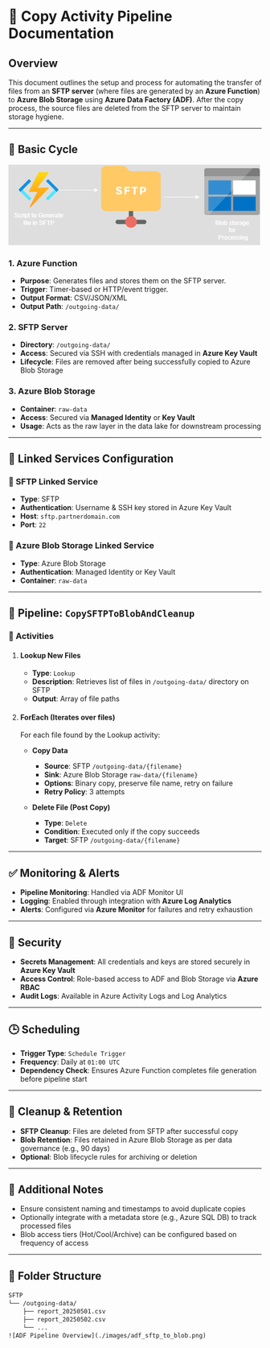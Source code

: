 # 📄 Copy Activity Pipeline Documentation

## Overview

This document outlines the setup and process for automating the transfer of files from an **SFTP server** (where files are generated by an **Azure Function**) to **Azure Blob Storage** using **Azure Data Factory (ADF)**. After the copy process, the source files are deleted from the SFTP server to maintain storage hygiene.

---

## 🧩 Basic Cycle

<!-- Practice\Copy Activity\images\CopyActivity.png -->
![Basic Cycle Overview](images/CopyActivity.png)
### 1. Azure Function
- **Purpose**: Generates files and stores them on the SFTP server.
- **Trigger**: Timer-based or HTTP/event trigger.
- **Output Format**: CSV/JSON/XML
- **Output Path**: `/outgoing-data/`

### 2. SFTP Server
- **Directory**: `/outgoing-data/`
- **Access**: Secured via SSH with credentials managed in **Azure Key Vault**
- **Lifecycle**: Files are removed after being successfully copied to Azure Blob Storage

### 3. Azure Blob Storage
- **Container**: `raw-data`
- **Access**: Secured via **Managed Identity** or **Key Vault**
- **Usage**: Acts as the raw layer in the data lake for downstream processing

---

## 🔗 Linked Services Configuration

### 🔹 SFTP Linked Service
- **Type**: SFTP
- **Authentication**: Username & SSH key stored in Azure Key Vault
- **Host**: `sftp.partnerdomain.com`
- **Port**: `22`

### 🔹 Azure Blob Storage Linked Service
- **Type**: Azure Blob Storage
- **Authentication**: Managed Identity or Key Vault
- **Container**: `raw-data`

---

## 🔄 Pipeline: `CopySFTPToBlobAndCleanup`

### 🔸 Activities

1. #### Lookup New Files
   - **Type**: `Lookup`
   - **Description**: Retrieves list of files in `/outgoing-data/` directory on SFTP
   - **Output**: Array of file paths

2. #### ForEach (Iterates over files)
   For each file found by the Lookup activity:

   - **Copy Data**
     - **Source**: SFTP `/outgoing-data/{filename}`
     - **Sink**: Azure Blob Storage `raw-data/{filename}`
     - **Options**: Binary copy, preserve file name, retry on failure
     - **Retry Policy**: 3 attempts

   - **Delete File (Post Copy)**
     - **Type**: `Delete`
     - **Condition**: Executed only if the copy succeeds
     - **Target**: SFTP `/outgoing-data/{filename}`

---

## ✅ Monitoring & Alerts

- **Pipeline Monitoring**: Handled via ADF Monitor UI
- **Logging**: Enabled through integration with **Azure Log Analytics**
- **Alerts**: Configured via **Azure Monitor** for failures and retry exhaustion

---

## 🔐 Security

- **Secrets Management**: All credentials and keys are stored securely in **Azure Key Vault**
- **Access Control**: Role-based access to ADF and Blob Storage via **Azure RBAC**
- **Audit Logs**: Available in Azure Activity Logs and Log Analytics

---

## 🕒 Scheduling

- **Trigger Type**: `Schedule Trigger`
- **Frequency**: Daily at `01:00 UTC`
- **Dependency Check**: Ensures Azure Function completes file generation before pipeline start

---

## 🧹 Cleanup & Retention

- **SFTP Cleanup**: Files are deleted from SFTP after successful copy
- **Blob Retention**: Files retained in Azure Blob Storage as per data governance (e.g., 90 days)
- **Optional**: Blob lifecycle rules for archiving or deletion

---

## 📌 Additional Notes

- Ensure consistent naming and timestamps to avoid duplicate copies
- Optionally integrate with a metadata store (e.g., Azure SQL DB) to track processed files
- Blob access tiers (Hot/Cool/Archive) can be configured based on frequency of access

---

## 📁 Folder Structure

```text
SFTP
└── /outgoing-data/
    ├── report_20250501.csv
    ├── report_20250502.csv
    └── ...
![ADF Pipeline Overview](./images/adf_sftp_to_blob.png)
